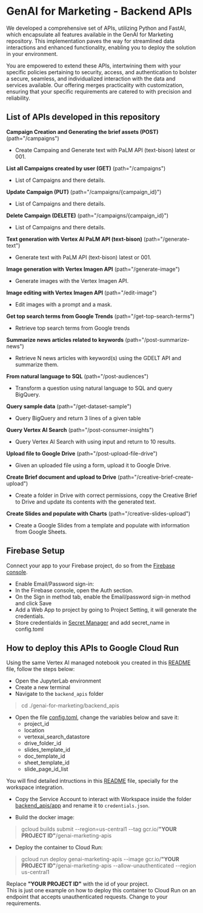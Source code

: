 # GenAI for Marketing - Backend APIs

We developed a comprehensive set of APIs, utilizing Python and FastAI, which encapsulate all features available in the GenAI for Marketing repository. This implementation paves the way for streamlined data interactions and enhanced functionality, enabling you to deploy the solution in your environment.

You are empowered to extend these APIs, intertwining them with your specific policies pertaining to security, access, and authentication to bolster a secure, seamless, and individualized interaction with the data and services available. Our offering merges practicality with customization, ensuring that your specific requirements are catered to with precision and reliability.

## List of APIs developed in this repository

**Campaign Creation and Generating the brief assets (POST)** (path="/campaigns")
 - Create Campaing and Generate text with PaLM API (text-bison) latest or 001.

**List all Campaigns created by user (GET)** (path="/campaigns")
 - List of Campaigns and there details.

**Update Campaign  (PUT)** (path="/campaigns/{campaign_id}")
 - List of Campaigns and there details.

**Delete Campaign (DELETE)** (path="/campaigns/{campaign_id}")
 - List of Campaigns and there details.

**Text generation with Vertex AI PaLM API (text-bison)** (path="/generate-text")
 - Generate text with PaLM API (text-bison) latest or 001.

**Image generation with Vertex Imagen API** (path="/generate-image")
 - Generate images with the Vertex Imagen API.

**Image editing with Vertex Imagen API** (path="/edit-image")
 - Edit images with a prompt and a mask.

**Get top search terms from Google Trends** (path="/get-top-search-terms")
 - Retrieve top search terms from Google trends

**Summarize news articles related to keywords** (path="/post-summarize-news")
 - Retrieve N news articles with keyword(s) using the GDELT API and summarize them.

**From natural language to SQL** (path="/post-audiences")
 - Transform a question using natural language to SQL and query BigQuery.

**Query sample data** (path="/get-dataset-sample")
 - Query BigQuery and return 3 lines of a given table

**Query Vertex AI Search** (path="/post-consumer-insights")
 - Query Vertex AI Search with using input and return to 10 results.

**Upload file to Google Drive** (path="/post-upload-file-drive")
 - Given an uploaded file using a form, upload it to Google Drive.

**Create Brief document and upload to Drive** (path="/creative-brief-create-upload")
 - Create a folder in Drive with correct permissions, copy the Creative Brief to Drive and update its contents with the generated text.

**Create Slides and populate with Charts** (path="/creative-slides-upload")
 - Create a Google Slides from a template and populate with information from Google Sheets.

## Firebase Setup
Connect your app to your Firebase project, do so from the [Firebase console](https://console.firebase.google.com/).
 - Enable Email/Password sign-in:
 - In the Firebase console, open the Auth section.
 - On the Sign in method tab, enable the Email/password sign-in method and click Save
 - Add a Web App to project by going to Project Setting, it will generate the credentials.
 - Store credentialds in [Secret Manager](https://cloud.google.com/secret-manager/docs/create-secret-quickstart) and add secret_name in config.toml

## How to deploy this APIs to Google Cloud Run

Using the same Vertex AI managed notebook you created in this [README](../README.md) file, follow the steps below:
 - Open the JupyterLab environment
 - Create a new terminal
 - Navigate to the `backend_apis` folder

> cd ./genai-for-marketing/backend_apis 

 - Open the file [config.toml](./app/config.toml), change the variables below and save it:
   - project_id
   - location
   - vertexai_search_datastore
   - drive_folder_id
   - slides_template_id
   - doc_template_id
   - sheet_template_id
   - slide_page_id_list

You will find detailed intructions in this [README](../README.md) file, specially for the workspace integration.  

 - Copy the Service Account to interact with Workspace inside the folder [backend_apis/app](./app/) and rename it to `credentials.json`.

 - Build the docker image:

> gcloud builds submit --region=us-central1 --tag gcr.io/**"YOUR PROJECT ID"**/genai-marketing-apis  

 - Deploy the container to Cloud Run:

> gcloud run deploy genai-marketing-apis --image gcr.io/**"YOUR PROJECT ID"**/genai-marketing-apis --allow-unauthenticated --region us-central1  

Replace **"YOUR PROJECT ID"** with the id of your project.   
This is just one example on how to deploy this container to Cloud Run on an endpoint that accepts unauthenticated requests. Change to your requirements.  